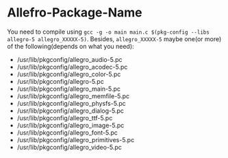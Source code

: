 # Allefro-Package-Name

You need to compile using `gcc -g -o main main.c $(pkg-config --libs allegro-5 allegro_XXXXX-5)`. Besides, `allegro_XXXXX-5` maybe one(or more) of the following(depends on what you need):

- /usr/lib/pkgconfig/allegro_audio-5.pc
- /usr/lib/pkgconfig/allegro_acodec-5.pc
- /usr/lib/pkgconfig/allegro_color-5.pc
- /usr/lib/pkgconfig/allegro-5.pc
- /usr/lib/pkgconfig/allegro_main-5.pc
- /usr/lib/pkgconfig/allegro_memfile-5.pc
- /usr/lib/pkgconfig/allegro_physfs-5.pc
- /usr/lib/pkgconfig/allegro_dialog-5.pc
- /usr/lib/pkgconfig/allegro_ttf-5.pc
- /usr/lib/pkgconfig/allegro_image-5.pc
- /usr/lib/pkgconfig/allegro_font-5.pc
- /usr/lib/pkgconfig/allegro_primitives-5.pc
- /usr/lib/pkgconfig/allegro_video-5.pc
